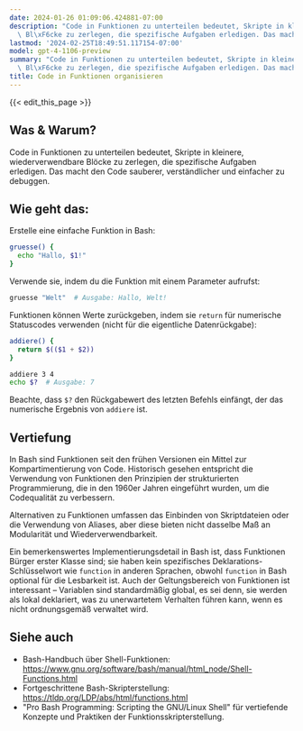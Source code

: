 ```yaml
---
date: 2024-01-26 01:09:06.424881-07:00
description: "Code in Funktionen zu unterteilen bedeutet, Skripte in kleinere, wiederverwendbare\
  \ Bl\xF6cke zu zerlegen, die spezifische Aufgaben erledigen. Das macht den\u2026"
lastmod: '2024-02-25T18:49:51.117154-07:00'
model: gpt-4-1106-preview
summary: "Code in Funktionen zu unterteilen bedeutet, Skripte in kleinere, wiederverwendbare\
  \ Bl\xF6cke zu zerlegen, die spezifische Aufgaben erledigen. Das macht den\u2026"
title: Code in Funktionen organisieren
---
```


{{< edit_this_page >}}

## Was & Warum?
Code in Funktionen zu unterteilen bedeutet, Skripte in kleinere, wiederverwendbare Blöcke zu zerlegen, die spezifische Aufgaben erledigen. Das macht den Code sauberer, verständlicher und einfacher zu debuggen.

## Wie geht das:
Erstelle eine einfache Funktion in Bash:

```Bash
gruesse() {
  echo "Hallo, $1!"
}
```

Verwende sie, indem du die Funktion mit einem Parameter aufrufst:

```Bash
gruesse "Welt"  # Ausgabe: Hallo, Welt!
```

Funktionen können Werte zurückgeben, indem sie `return` für numerische Statuscodes verwenden (nicht für die eigentliche Datenrückgabe):

```Bash
addiere() {
  return $(($1 + $2))
}

addiere 3 4
echo $?  # Ausgabe: 7
```

Beachte, dass `$?` den Rückgabewert des letzten Befehls einfängt, der das numerische Ergebnis von `addiere` ist.

## Vertiefung
In Bash sind Funktionen seit den frühen Versionen ein Mittel zur Kompartimentierung von Code. Historisch gesehen entspricht die Verwendung von Funktionen den Prinzipien der strukturierten Programmierung, die in den 1960er Jahren eingeführt wurden, um die Codequalität zu verbessern.

Alternativen zu Funktionen umfassen das Einbinden von Skriptdateien oder die Verwendung von Aliases, aber diese bieten nicht dasselbe Maß an Modularität und Wiederverwendbarkeit.

Ein bemerkenswertes Implementierungsdetail in Bash ist, dass Funktionen Bürger erster Klasse sind; sie haben kein spezifisches Deklarations-Schlüsselwort wie `function` in anderen Sprachen, obwohl `function` in Bash optional für die Lesbarkeit ist. Auch der Geltungsbereich von Funktionen ist interessant – Variablen sind standardmäßig global, es sei denn, sie werden als lokal deklariert, was zu unerwartetem Verhalten führen kann, wenn es nicht ordnungsgemäß verwaltet wird.

## Siehe auch
- Bash-Handbuch über Shell-Funktionen: https://www.gnu.org/software/bash/manual/html_node/Shell-Functions.html
- Fortgeschrittene Bash-Skripterstellung: https://tldp.org/LDP/abs/html/functions.html
- "Pro Bash Programming: Scripting the GNU/Linux Shell" für vertiefende Konzepte und Praktiken der Funktionsskripterstellung.
